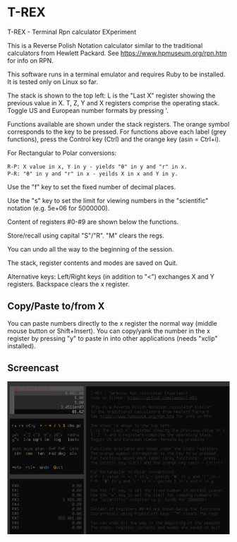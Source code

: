 # T-REX
T-REX - Terminal Rpn calculator EXperiment

This is a Reverse Polish Notation calculator similar to the traditional calculators from Hewlett Packard. See https://www.hpmuseum.org/rpn.htm for info on RPN.

This software runs in a terminal emulator and requires Ruby to be installed.  It is tested only on Linux so far.

The stack is shown to the top left: L is the "Last X" register showing the previous value in X. T, Z, Y and X registers comprise the operating stack. Toggle US and European number formats by pressing '. 

Functions available are shown under the stack registers. The orange symbol corresponds to the key to be pressed. For functions above each label (grey functions), press the Control key (Ctrl) and the orange key (asin = Ctrl+i).

For Rectangular to Polar conversions:
```
R-P: X value in x, Y in y - yields "θ" in y and "r" in x.
P-R: "θ" in y and "r" in x - yeilds X in x and Y in y.
```

Use the "f" key to set the fixed number of decimal places.

Use the "s" key to set the limit for viewing numbers in the "scientific" notation (e.g. 5e+06 for 5000000).

Content of registers #0-#9 are shown below the functions.

Store/recall using capital "S"/"R". "M" clears the regs.

You can undo all the way to the beginning of the session.

The stack, register contents and modes are saved on Quit.
 
Alternative keys: Left/Right keys (in addition to "<") exchanges X and Y
registers. Backspace clears the x register.

## Copy/Paste to/from X
You can paste numbers directly to the x register the normal way (middle mouse
button or Shift+Insert). You can copy/yank the number in the x register by
pressing "y" to paste in into other applications (needs "xclip" installed).

## Screencast

[![T-REX screencast](/img/screenshot.png)](https://youtu.be/vhSFH1j-vEY)
